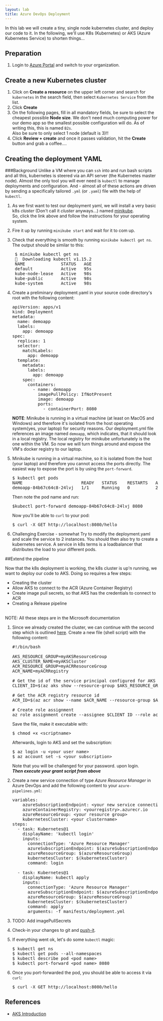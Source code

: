 ```yaml
---
layout: lab
title: Azure DevOps Deployment
---
```


In this lab we will create a tiny, single node kubernetes cluster, and deploy our code to it. In the following, 
we'll use K8s (Kubernetes) or AKS (Azure Kubernetes Service) to shorten things...

## Preparation

1. Login to [Azure Portal](https://portal.azure.com/) and switch to your organization.


## Create a new Kubernetes cluster
   
1. Click on **Create a resource** on the upper left corner and search for `kubernetes` in the search field, then select
   `Kubernetes Service` from the list.
1. Click **Create**
1. On the following pages, fill in all mandatory fields, be sure to select the cheapest possible **Node size**. 
We don't need much computing power for our demo app so the smallest possible configuration will do. As of writing 
this, this is named `B2s`. 
<br>Also be sure to only select 1 node (default is 3)!!
1. Click **Review + create** and once it passes validation, hit the **Create** button and grab a coffee....


## Creating the deployment YAML 

###Background
Unlike a VM where you can `ssh` into and run bash scripts and all this, kubernetes is steered via an API server (the Kubernetes
master node). Almost the only tool you will ever need is `kubectl` to manage deployments and configuration. And - almost
all of these actions are driven by sending a specifically tailored `.yml` (or `.yaml`) file with the help of `kubectl`.

1. As we first want to test our deployment yaml, we will install a very basic k8s _cluster_ (Don't call it _cluster_ anyways...)
named [minikube](https://kubernetes.io/docs/setup/learning-environment/minikube/). 
<br>So, click the link above and follow the instructions for your operating system.
1. Fire it up by running `minikube start` and wait for it to com up.
1. Check that everything is smooth by running `minikube kubectl get ns`. The output should be similar to this:
   <pre>
    $ minikube kubectl get ns
    💾  Downloading kubectl v1.15.2
    NAME              STATUS   AGE
    default           Active   95s
    kube-node-lease   Active   98s
    kube-public       Active   98s
    kube-system       Active   98s
   </pre>

1. Create a preliminary deployment.yaml in your source code directory's root with the following content:
   <pre>
   apiVersion: apps/v1
   kind: Deployment
   metadata:
     name: demoapp
     labels:
       app: demoapp
   spec:
     replicas: 1
     selector:
       matchLabels:
         app: demoapp
     template:
       metadata:
         labels:
           app: demoapp
       spec:
         containers:
           - name: demoapp
             imagePullPolicy: IfNotPresent
             image: demoapp
             ports:
               - containerPort: 8080
   </pre>
   **NOTE**: Minikube is running in a virtual machine (at least on MacOS and Windows) and therefore it's isolated
   from the host operating system(yes, your laptop) for security reasons. Our deployment.yml file references an image
   named `demoapp`, which indicates, that it should look in a local registry. The local registry for minikube unfortunately
   is the one within the VM. So now we will turn things around and expose the VM's docker registry to our laptop.
    
1. Minikube is running in a virtual machine, so it is isolated from the host (your laptop) and therefore you
   cannot access the ports directly. The easiest way to expose the port is by using the `port-forward`.
   <pre>
   $ kubectl get pods
   NAME                       READY   STATUS    RESTARTS   AGE
   demoapp-84b67c64c8-24lvj   1/1     Running   0          2d
   </pre>
   Then note the pod name and run:
   <pre>
   $kubectl port-forward demoapp-84b67c64c8-24lvj 8080
   </pre>
   Now you'll be able to `curl` to your pod:
   <pre>
   $ curl -X GET http://localhost:8080/hello 
   </pre>
   
1. Challenging Exercise - somewhat
   Try to modify the deployment.yaml and scale the service to 2 instances. You should then also try to create a 
   kubernetes service. A service in k8s terms is a loadbalancer that distributes the load to your different pods.

##Extend the pipeline

Now that the k8s deployment is working, the k8s cluster is up'n running, we want to deploy our code to AKS. 
Doing so requires a few steps:
 * Creating the cluster
 * Allow AKS to connect to the ACR (Azure Container Registry)
 * Create image pull secrets, so that AKS has the credentials to connect to ACR
 * Creating a Release pipeline

<br>NOTE: All these steps are in the Microsoft documentation 
 
1. Since we already created the cluster, we can continue with the second step which is outlined [here](https://docs.microsoft.com/en-us/azure/container-registry/container-registry-auth-aks#grant-aks-access-to-acr).
   Create a new file (shell script) with the following content:
   <pre>
   #!/bin/bash
   
   AKS_RESOURCE_GROUP=myAKSResourceGroup
   AKS_CLUSTER_NAME=myAKSCluster
   ACR_RESOURCE_GROUP=myACRResourceGroup
   ACR_NAME=myACRRegistry
   
   # Get the id of the service principal configured for AKS
   CLIENT_ID=$(az aks show --resource-group $AKS_RESOURCE_GROUP --name $AKS_CLUSTER_NAME --query "servicePrincipalProfile.clientId" --output tsv)
   
   # Get the ACR registry resource id
   ACR_ID=$(az acr show --name $ACR_NAME --resource-group $ACR_RESOURCE_GROUP --query "id" --output tsv)
   
   # Create role assignment
   az role assignment create --assignee $CLIENT_ID --role acrpull --scope $ACR_ID
   </pre>
   Save the file, make it executable with:
   <pre>
   $ chmod +x &lt;scriptname&gt;
   </pre>
   Afterwards, login to AKS and set the subscription:
   <pre>
   $ az login -u &lt;your user name&gt;
   $ az account set -s &lt;your subscription&gt;
   </pre>
   Note that you will be challenged for your password. upon login.
   <br>**_Then execute your grant script from above_**
   
1. Create a new service connection of type _Azure Resource Manager_ in Azure DevOps and add the following content
   to your `azure-pipelines.yml`:
   <pre>
   variables:
       azureSubscriptionEndpoint: &lt;your new service connection&gt;
       azureContainerRegistry: &lt;yourregistry&gt;.azurecr.io
       azureResourceGroup: &lt;your resource group&gt;
       kubernetesCluster: &lt;your clustername&gt;
   steps:
     - task: Kubernetes@1
       displayName: 'kubectl login'
       inputs:
         connectionType: 'Azure Resource Manager'
         azureSubscriptionEndpoint: $(azureSubscriptionEndpoint)
         azureResourceGroup: $(azureResourceGroup)
         kubernetesCluster: $(kubernetesCluster)
         command: login
    
     - task: Kubernetes@1
       displayName: kubectl apply
       inputs:
         connectionType: 'Azure Resource Manager'
         azureSubscriptionEndpoint: $(azureSubscriptionEndpoint)
         azureResourceGroup: $(azureResourceGroup)
         kubernetesCluster: $(kubernetesCluster)
         command: apply
         arguments: -f manifests/deployment.yml
   </pre>
   
1. TODO: Add imagePullSecrets
1. Check-in your changes to git and [push-it](https://giphy.com/gifs/people-help-5YS2veXdeDhsI).
1. If everything went ok, let's do some `kubectl` magic:
   <pre>
   $ kubectl get ns
   $ kubectl get pods --all-namespaces
   $ kubectl describe pod &lt;pod name&gt;
   $ kubectl port-forward &lt;pod name&gt; 8080
   </pre>
1. Once you port-forwarded the pod, you should be able to access it via `curl`:
   <pre>
   $ curl -X GET http://localhost:8080/hello
   </pre>


## References
* [AKS Introduction](https://docs.microsoft.com/de-de/azure/aks/)